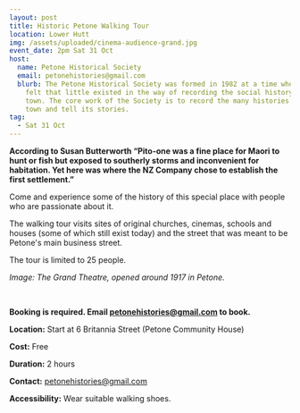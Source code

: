 ```yaml
---
layout: post
title: Historic Petone Walking Tour
location: Lower Hutt
img: /assets/uploaded/cinema-audience-grand.jpg
event_date: 2pm Sat 31 Oct
host:
  name: Petone Historical Society
  email: petonehistories@gmail.com
  blurb: The Petone Historical Society was formed in 1982 at a time when it was
    felt that little existed in the way of recording the social history of the
    town. The core work of the Society is to record the many histories of the
    town and tell its stories.
tag:
  - Sat 31 Oct
---
```

**According to Susan Butterworth “Pito-one was a fine place for Maori to hunt or fish but exposed to southerly storms and inconvenient for habitation. Yet here was where the NZ Company chose to establish the first settlement.”** 

Come and experience some of the history of this special place with people who are passionate about it.

The walking tour visits sites of original churches, cinemas, schools and houses (some of which still exist today) and the street that was meant to be Petone's main business street.

The tour is limited to 25 people. 

*Image: The Grand Theatre, opened around 1917 in Petone.*


<br>

**Booking is required. Email petonehistories@gmail.com to book.**

**Location:** Start at 6 Britannia Street (Petone Community House)

**Cost:** Free

**Duration:** 2 hours

**Contact:** petonehistories@gmail.com

**Accessibility:** Wear suitable walking shoes.